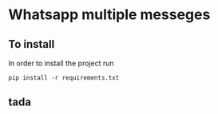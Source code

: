 # Whatsapp multiple messeges

## To install
In order to install the project run
```
pip install -r requirements.txt
```

## tada